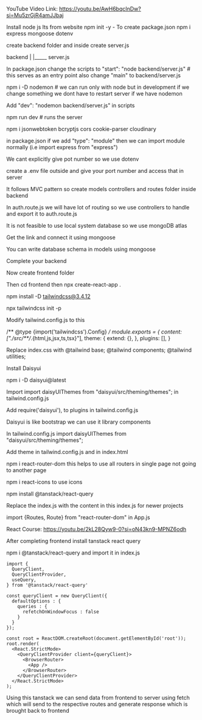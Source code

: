 YouTube Video Link: https://youtu.be/AwH6bqcInDw?si=Mu5zrGjR4amJJbaj

Install node js lts from website
npm init -y   - To create package.json
npm i express mongoose dotenv

create backend folder and inside create server.js

backend
   |
   |_____ server.js

In package.json change the scripts to "start": "node backend/server.js"  # this serves as an entry point
also change "main" to backend/server.js

npm i -D nodemon  # we can run only with node but in development if we change something we dont have to restart server if we have nodemon

Add "dev": "nodemon backend/server.js" in scripts

npm run dev  # runs the server

npm i jsonwebtoken bcryptjs cors cookie-parser cloudinary

in package.json if we add "type": "module" then we can import module normally (i.e import express from "express")

We cant explicitly give pot number so we use dotenv

create a .env file outside and give your port number and access that in server

It follows MVC pattern so create models controllers and routes folder inside backend

In auth.route.js we will have lot of routing so we use controllers to handle and export it to auth.route.js

It is not feasible to use local system database so we use mongoDB atlas

Get the link and connect it using mongoose 

You can write database schema in models using mongoose

Complete your backend

Now create frontend folder

Then cd frontend then npx create-react-app .

npm install -D tailwindcss@3.4.12

npx tailwindcss init -p

Modify tailwind.config.js to this

/** @type {import('tailwindcss').Config} */
module.exports = {
  content: ["./src/**/*.{html,js,jsx,ts,tsx}"],
  theme: {
    extend: {},
  },
  plugins: [],
}

Replace index.css with 
@tailwind base;
@tailwind components;
@tailwind utilities;

Install Daisyui

npm i -D daisyui@latest

Import import daisyUIThemes from "daisyui/src/theming/themes"; in tailwind.config.js

Add require('daisyui'), to plugins in tailwind.config.js 

Daisyui is like bootstrap we can use it library components

In tailwind.config.js import daisyUIThemes from "daisyui/src/theming/themes";

Add theme in tailwind.config.js and in index.html

npm i react-router-dom this helps to use all routers in single page not going to another page

npm i react-icons to use icons

npm install @tanstack/react-query

Replace the index.js with the content in this index.js for newer projects

import {Routes, Route} from "react-router-dom" in App.js

React Course: https://youtu.be/2kL28Qyw9-0?si=oN43kn9-MPNZ6odh

After completing frontend install tanstack react query

npm i @tanstack/react-query and import it in index.js

    import {
      QueryClient,
      QueryClientProvider,
      useQuery,
    } from '@tanstack/react-query'

    const queryClient = new QueryClient({
      defaultOptions : {
        queries : {
          refetchOnWindowFocus : false
        }
      }
    });

    const root = ReactDOM.createRoot(document.getElementById('root'));
    root.render(
      <React.StrictMode>
        <QueryClientProvider client={queryClient}>
          <BrowserRouter>
            <App />
          </BrowserRouter>
        </QueryClientProvider>
      </React.StrictMode>
    );

Using this tanstack we can send data from frontend to server using fetch which will send to the respective routes and generate response which is brought back to frontend
